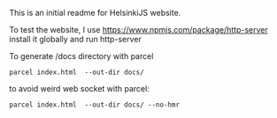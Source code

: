 This is an initial readme for HelsinkiJS website.

To test the website, I use 
https://www.npmjs.com/package/http-server
install it globally and run http-server


To generate /docs directory with parcel

`parcel index.html  --out-dir docs/`

to avoid weird web socket with parcel:

`parcel index.html  --out-dir docs/ --no-hmr`


